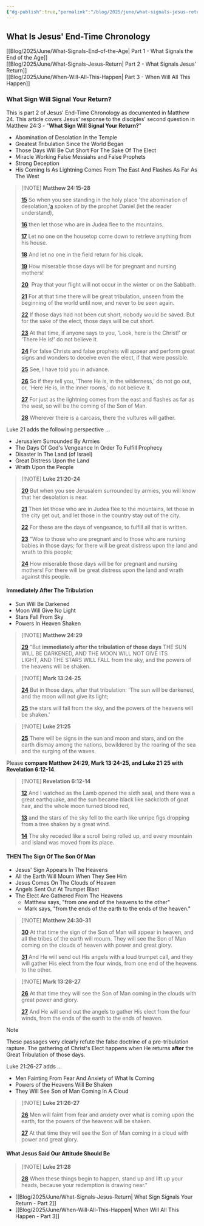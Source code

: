 ```yaml
---
{"dg-publish":true,"permalink":"/blog/2025/june/what-signals-jesus-return/","tags":["Events/Jesus-Return","Blog/2025/06/What-Signals-Jesus-Return"],"created":"2025-05-31T09:02:12.964-04:00","updated":"2025-06-09T15:42:48.905-04:00"}
---
```


## What Is Jesus' End-Time Chronology

[[Blog/2025/June/What-Signals-End-of-the-Age\| Part 1 - What Signals the End of the Age]]  
[[Blog/2025/June/What-Signals-Jesus-Return\| Part 2 - What Signals Jesus' Return]]  
[[Blog/2025/June/When-Will-All-This-Happen\| Part 3 - When Will All This Happen]]

### What Sign Will Signal Your Return?

This is part 2 of Jesus' End-Time Chronology as documented in Matthew 24. This article covers Jesus' response to the disciples' second question in Matthew 24:3 - "**What Sign Will Signal Your Return?**"

- Abomination of Desolation In the Temple
- Greatest Tribulation Since the World Began
- Those Days Will Be Cut Short For The Sake Of The Elect
- Miracle Working False Messiahs and False Prophets
- Strong Deception
- His Coming Is As Lightning Comes From The East And Flashes As Far As The West

> [!NOTE] **Matthew 24:15-28**
>
> [**15**](https://biblehub.com/matthew/24-15.htm) So when you see standing in the holy place 'the abomination of desolation,'[a](https://biblehub.com/bsb/matthew/24.htm#fn) spoken of by the prophet Daniel (let the reader understand),
>
> [**16**](https://biblehub.com/matthew/24-16.htm) then let those who are in Judea flee to the mountains.
>
> [**17**](https://biblehub.com/matthew/24-17.htm) Let no one on the housetop come down to retrieve anything from his house.
>
> [**18**](https://biblehub.com/matthew/24-18.htm) And let no one in the field return for his cloak.
>
> [**19**](https://biblehub.com/matthew/24-19.htm) How miserable those days will be for pregnant and nursing mothers!
>
> [**20**](https://biblehub.com/matthew/24-20.htm)  Pray that your flight will not occur in the winter or on the Sabbath.
>
> [**21**](https://biblehub.com/matthew/24-21.htm) For at that time there will be great tribulation, unseen from the beginning of the world until now, and never to be seen again. 
>
> [**22**](https://biblehub.com/matthew/24-22.htm) If those days had not been cut short, nobody would be saved. But for the sake of the elect, those days will be cut short.
>
> [**23**](https://biblehub.com/matthew/24-23.htm) At that time, if anyone says to you, 'Look, here is the Christ!' or 'There He is!' do not believe it.
>
> [**24**](https://biblehub.com/matthew/24-24.htm) For false Christs and false prophets will appear and perform great signs and wonders to deceive even the elect, if that were possible.
>
> [**25**](https://biblehub.com/matthew/24-25.htm) See, I have told you in advance.
>
> [**26**](https://biblehub.com/matthew/24-26.htm) So if they tell you, 'There He is, in the wilderness,' do not go out, or, 'Here He is, in the inner rooms,' do not believe it.
>
> [**27**](https://biblehub.com/matthew/24-27.htm) For just as the lightning comes from the east and flashes as far as the west, so will be the coming of the Son of Man.
>
> [**28**](https://biblehub.com/matthew/24-28.htm) Wherever there is a carcass, there the vultures will gather.

Luke 21 adds the following perspective …

- Jerusalem Surrounded By Armies
- The Days Of God's Vengeance In Order To Fulfill Prophecy
- Disaster In The Land (of Israel)
- Great Distress Upon the Land
- Wrath Upon the People

> [!NOTE] **Luke 21:20-24**
>
> [**20**](https://biblehub.com/luke/21-20.htm) But when you see Jerusalem surrounded by armies, you will know that her desolation is near.
>
> [**21**](https://biblehub.com/luke/21-21.htm) Then let those who are in Judea flee to the mountains, let those in the city get out, and let those in the country stay out of the city.
>
> [**22**](https://biblehub.com/luke/21-22.htm) For these are the days of vengeance, to fulfill all that is written.
>
> [**23**](https://biblehub.com/luke/21-23.htm) "Woe to those who are pregnant and to those who are nursing babies in those days; for there will be great distress upon the land and wrath to this people; 
>
> [**24**](https://biblehub.com/luke/21-24.htm) How miserable those days will be for pregnant and nursing mothers! For there will be great distress upon the land and wrath against this people.

#### Immediately After The Tribulation

- Sun Will Be Darkened
- Moon Will Give No Light
- Stars Fall From Sky
- Powers In Heaven Shaken

> [!NOTE] **Matthew 24:29**
>
> [**29**](https://biblehub.com/matthew/24-29.htm) "But **immediately after the tribulation of those days** THE SUN WILL BE DARKENED, AND THE MOON WILL NOT GIVE ITS LIGHT, AND THE STARS WILL FALL from the sky, and the powers of the heavens will be shaken.

> [!NOTE] **Mark 13:24-25**
>
> [**24**](https://biblehub.com/mark/13-24.htm) But in those days, after that tribulation: 'The sun will be darkened, and the moon will not give its light;
>
> [**25**](https://biblehub.com/mark/13-25.htm) the stars will fall from the sky, and the powers of the heavens will be shaken.'

> [!NOTE] **Luke 21:25**
>
> [**25**](https://biblehub.com/luke/21-25.htm) There will be signs in the sun and moon and stars, and on the earth dismay among the nations, bewildered by the roaring of the sea and the surging of the waves.

Please **compare Matthew 24:29, Mark 13:24-25, and Luke 21:25 with Revelation 6:12-14**.

> [!NOTE] **Revelation 6:12-14**
>
> [**12**](https://biblehub.com/revelation/6-12.htm) And I watched as the Lamb opened the sixth seal, and there was a great earthquake, and the sun became black like sackcloth of goat hair, and the whole moon turned blood red, 
>
> [**13**](https://biblehub.com/revelation/6-13.htm) and the stars of the sky fell to the earth like unripe figs dropping from a tree shaken by a great wind. 
>
> [**14**](https://biblehub.com/revelation/6-14.htm) The sky receded like a scroll being rolled up, and every mountain and island was moved from its place.

#### **THEN** The Sign Of The Son Of Man

- Jesus' Sign Appears In The Heavens
- All the Earth Will Mourn When They See Him
- Jesus Comes On The Clouds of Heaven
- Angels Sent Out At Trumpet Blast
- The Elect Are Gathered From The Heavens
	- Matthew says, "from one end of the heavens to the other"
	- Mark says, "from the ends of the earth to the ends of the heaven."

> [!NOTE] **Matthew 24:30-31**
>
> [**30**](https://biblehub.com/matthew/24-30.htm) At that time the sign of the Son of Man will appear in heaven, and all the tribes of the earth will mourn. They will see the Son of Man coming on the clouds of heaven with power and great glory.
>
> [**31**](https://biblehub.com/matthew/24-31.htm) And He will send out His angels with a loud trumpet call, and they will gather His elect from the four winds, from one end of the heavens to the other.

> [!NOTE] **Mark 13:26-27**
>
> [**26**](https://biblehub.com/mark/13-26.htm) At that time they will see the Son of Man coming in the clouds with great power and glory. 
>
> [**27**](https://biblehub.com/mark/13-27.htm) And He will send out the angels to gather His elect from the four winds, from the ends of the earth to the ends of heaven.

> [!NOTE]  
> These passages very clearly refute the false doctrine of a pre-tribulation rapture. The gathering of Christ's Elect happens when He returns **after** the Great Tribulation of those days.  

Luke 21:26-27 adds …

- Men Fainting From Fear And Anxiety of What Is Coming
- Powers of the Heavens Will Be Shaken
- They Will See Son of Man Coming In A Cloud

> [!NOTE] **Luke 21:26-27**
>
> [**26**](https://biblehub.com/luke/21-26.htm) Men will faint from fear and anxiety over what is coming upon the earth, for the powers of the heavens will be shaken. 
>
> [**27**](https://biblehub.com/luke/21-27.htm) At that time they will see the Son of Man coming in a cloud with power and great glory.

#### What Jesus Said Our Attitude Should Be

> [!NOTE] **Luke 21:28**
>
> [**28**](https://biblehub.com/luke/21-28.htm) When these things begin to happen, stand up and lift up your heads, because your redemption is drawing near."

- [[Blog/2025/June/What-Signals-Jesus-Return\| What Sign Signals Your Return - Part 2]]
- [[Blog/2025/June/When-Will-All-This-Happen\| When Will All This Happen - Part 3]]